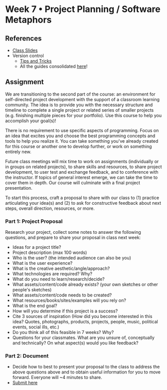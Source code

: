 # Week 7 • Project Planning / Software Metaphors

## References

- [Class
  Slides](https://drive.google.com/drive/u/1/folders/1iH0ERUaMkSCn_7A9F4bnBWwMHJmu04ak)
- Version control
  - [Tips and Tricks](https://github.com/ellennickles/code-your-way-s23/blob/main/version-control-guides/tips-and-tricks.md)
  - All the guides consolidated [here](https://github.com/ellennickles/code-your-way-s23/tree/main/version-control-guides)!

## Assignment

We are transitioning to the second part of the course: an environment for
self-directed project development with the support of a classroom learning
community. The idea is to provide you with the necessary structure and timeline
to complete a single project or related series of smaller projects (e.g.
finishing multiple pieces for your portfolio). Use this course to help you accomplish your goal(s)!

There is no requirement to use specific aspects of programming. Focus on an
idea that excites you and choose the best programming concepts and tools to help
you realize it. You can take something you've already created for this course or
another one to develop further, or work on something entirely new.

Future class meetings will mix time to work on assignments (individually or in
groups on related projects), to share skills and resources, to share project
development, to user test and exchange feedback, and to conference with the
instructor. If topics of general interest emerge, we can take the time to cover
them in depth. Our course will culminate with a final project presentation.

To start this process, craft a proposal to share with our class to (1) practice
articulating your idea(s) and (2) to ask for constructive feedback about next
steps, overall direction, resources, or more.

### Part 1: Project Proposal

Research your project, collect some notes to answer the following questions, and
prepare to share your proposal in class next week:

- Ideas for a project title?
- Project description (max 100 words)
- Who is the user? (the intended audience can also be you)
- What is the user experience?
- What is the creative aesthetic/angle/approach?
- What technologies are required? Why?
- What do you need to learn/research/decide?
- What assets/content/code already exists? (your own sketches or other people's
  sketches)
- What assets/content/code needs to be created?
- What resources/books/sites/examples will you rely on?
- What is the end goal?
- How will you determine if this project is a success?
- Cite 3 sources of inspiration (How did you become interested in this idea?
  Quotes, photographs, products, projects, people, music, political events,
  social ills, etc.)
- Do you think all of this feasible in 7 weeks? Why?
- Questions for your classmates. What are you unsure of, conceptually and
  technically? On what aspect(s) would you like feedback?

### Part 2: Document

- Decide how to best to present your proposal to the class to address the above
  questions above and to obtain useful information for you to move forward.
  Everyone will ~4 minutes to share.
- [Submit here](https://forms.gle/ec4VxRgt8CtAjDGU7)
